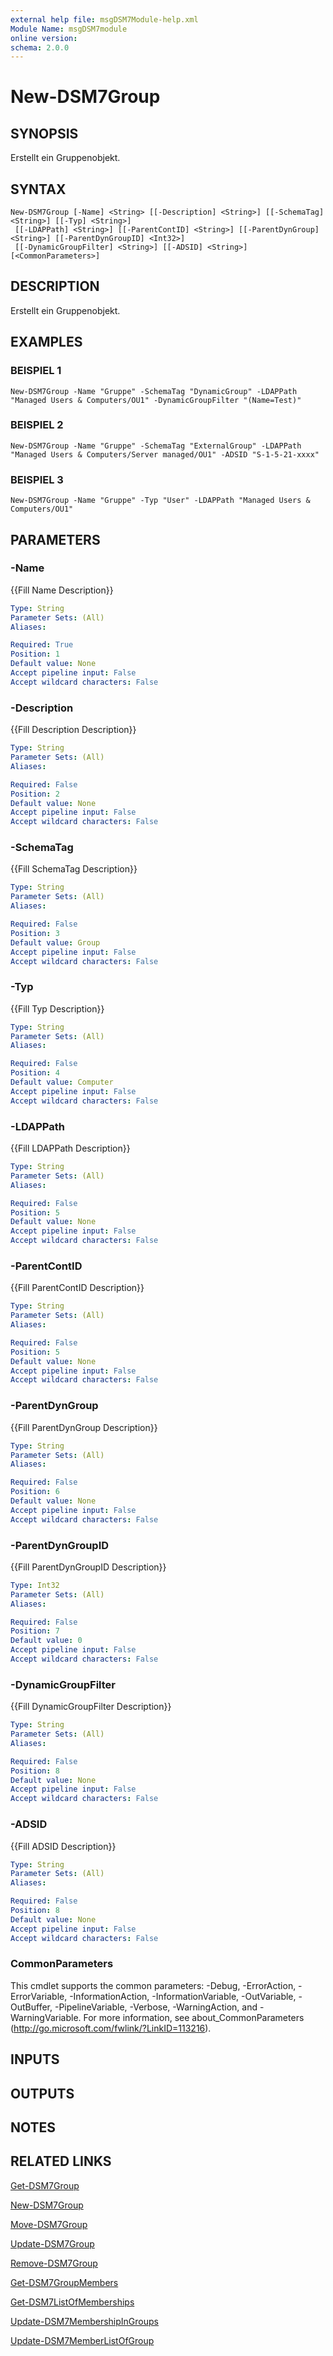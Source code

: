```yaml
---
external help file: msgDSM7Module-help.xml
Module Name: msgDSM7module
online version:
schema: 2.0.0
---
```


# New-DSM7Group

## SYNOPSIS
Erstellt ein Gruppenobjekt.

## SYNTAX

```
New-DSM7Group [-Name] <String> [[-Description] <String>] [[-SchemaTag] <String>] [[-Typ] <String>]
 [[-LDAPPath] <String>] [[-ParentContID] <String>] [[-ParentDynGroup] <String>] [[-ParentDynGroupID] <Int32>]
 [[-DynamicGroupFilter] <String>] [[-ADSID] <String>] [<CommonParameters>]
```

## DESCRIPTION
Erstellt ein Gruppenobjekt.

## EXAMPLES

### BEISPIEL 1
```
New-DSM7Group -Name "Gruppe" -SchemaTag "DynamicGroup" -LDAPPath "Managed Users & Computers/OU1" -DynamicGroupFilter "(Name=Test)"
```

### BEISPIEL 2
```
New-DSM7Group -Name "Gruppe" -SchemaTag "ExternalGroup" -LDAPPath "Managed Users & Computers/Server managed/OU1" -ADSID "S-1-5-21-xxxx"
```

### BEISPIEL 3
```
New-DSM7Group -Name "Gruppe" -Typ "User" -LDAPPath "Managed Users & Computers/OU1"
```

## PARAMETERS

### -Name
{{Fill Name Description}}

```yaml
Type: String
Parameter Sets: (All)
Aliases:

Required: True
Position: 1
Default value: None
Accept pipeline input: False
Accept wildcard characters: False
```

### -Description
{{Fill Description Description}}

```yaml
Type: String
Parameter Sets: (All)
Aliases:

Required: False
Position: 2
Default value: None
Accept pipeline input: False
Accept wildcard characters: False
```

### -SchemaTag
{{Fill SchemaTag Description}}

```yaml
Type: String
Parameter Sets: (All)
Aliases:

Required: False
Position: 3
Default value: Group
Accept pipeline input: False
Accept wildcard characters: False
```

### -Typ
{{Fill Typ Description}}

```yaml
Type: String
Parameter Sets: (All)
Aliases:

Required: False
Position: 4
Default value: Computer
Accept pipeline input: False
Accept wildcard characters: False
```

### -LDAPPath
{{Fill LDAPPath Description}}

```yaml
Type: String
Parameter Sets: (All)
Aliases:

Required: False
Position: 5
Default value: None
Accept pipeline input: False
Accept wildcard characters: False
```

### -ParentContID
{{Fill ParentContID Description}}

```yaml
Type: String
Parameter Sets: (All)
Aliases:

Required: False
Position: 5
Default value: None
Accept pipeline input: False
Accept wildcard characters: False
```

### -ParentDynGroup
{{Fill ParentDynGroup Description}}

```yaml
Type: String
Parameter Sets: (All)
Aliases:

Required: False
Position: 6
Default value: None
Accept pipeline input: False
Accept wildcard characters: False
```

### -ParentDynGroupID
{{Fill ParentDynGroupID Description}}

```yaml
Type: Int32
Parameter Sets: (All)
Aliases:

Required: False
Position: 7
Default value: 0
Accept pipeline input: False
Accept wildcard characters: False
```

### -DynamicGroupFilter
{{Fill DynamicGroupFilter Description}}

```yaml
Type: String
Parameter Sets: (All)
Aliases:

Required: False
Position: 8
Default value: None
Accept pipeline input: False
Accept wildcard characters: False
```

### -ADSID
{{Fill ADSID Description}}

```yaml
Type: String
Parameter Sets: (All)
Aliases:

Required: False
Position: 8
Default value: None
Accept pipeline input: False
Accept wildcard characters: False
```

### CommonParameters
This cmdlet supports the common parameters: -Debug, -ErrorAction, -ErrorVariable, -InformationAction, -InformationVariable, -OutVariable, -OutBuffer, -PipelineVariable, -Verbose, -WarningAction, and -WarningVariable. For more information, see about_CommonParameters (http://go.microsoft.com/fwlink/?LinkID=113216).

## INPUTS

## OUTPUTS

## NOTES

## RELATED LINKS

[Get-DSM7Group]()

[New-DSM7Group]()

[Move-DSM7Group]()

[Update-DSM7Group]()

[Remove-DSM7Group]()

[Get-DSM7GroupMembers]()

[Get-DSM7ListOfMemberships]()

[Update-DSM7MembershipInGroups]()

[Update-DSM7MemberListOfGroup]()

